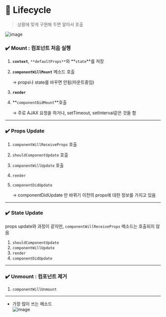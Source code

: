 # 📑 Lifecycle      
> 상황에 맞게 구현해 두면 알아서 호출     

![image](https://user-images.githubusercontent.com/72757829/110483058-ae6f3580-812c-11eb-9878-063e2a2d0c82.png)
### ✔️ Mount : 컴포넌트 처음 실행

1. **`context`**, `**defaultProps**`와 **`state`**를 저장
2. **`componentWillMount`** 메소드 호출 

    → props나 state를 바꾸면 안됨(마운트중임)

3. **`render`**
4. **`componentDidMount`**호출

    → 주로 AJAX 요청을 하거나, setTimeout, setInterval같은 것들 함

---

### ✔️ Props Update

1. `componentWillReceiveProps` 호출
2. `shouldComponentUpdate` 호출
3. `componentWillUpdate` 호출
4. `render`
5. `componentDidUpdate` 

    → componentDidUpdate 만 바뀌기 이전의 props에 대한 정보를 가지고 있음

---

### ✔️ State Update

props update와 과정이 같지만, `componentWillReceiveProps` 메소드는 호출되지 않음

1. `shouldComponentUpdate`
2. `componentWillUpdate`
3. `render`
4. `componentDidUpdate`

---

### ✔️ Unmount : 컴포넌트 제거

1. `componentWillUnmount`     


---     
- 가장 많이 쓰는 메소드    
![image](https://user-images.githubusercontent.com/72757829/110483240-df4f6a80-812c-11eb-8bb7-24eb692cbaf1.png)
